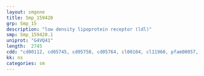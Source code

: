 ```yaml
---
layout: smgene
title: Smp_159420
grp: Smp_15
description: "low density lipoprotein receptor (ldl)"
smp: Smp_159420.1
uniprot: "G4VQ41"
length:  2745
cdd: "cd00112, cd05745, cd05750, cd05764, cl00104, cl11960, pfam00057, pfam07679, pfam12999, pfam13895, pfam13927, smart00192, smart00408"
kk: ns
categories: sm
---
```

